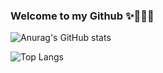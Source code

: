 ### Welcome to my Github  ✨🤸🏼‍♀️
![Anurag's GitHub stats](https://github-readme-stats.vercel.app/api?username=JAKEYSLINKY&theme=tokyonight)


![Top Langs](https://github-readme-stats.vercel.app/api/top-langs/?username=JAKEYSLINKY&theme=radical)



<!-- [ (https://github.com/anuraghazra/github-readme-stats)
[Anurag's GitHub stats](https://github-readme-stats.vercel.app/api?username=JAKEYSLINKY&show_icons=true&theme=tokyonight)
<!-- **JAKEYSLINKY/JAKEYSLINKY** is a ✨ _special_ ✨ repository because its `README.md` (this file) appears on your GitHub profile.

Here are some ideas to get you started:

- 🔭 I’m currently working on ...
- 🌱 I’m currently learning ...
- 👯 I’m looking to collaborate on ...
- 🤔 I’m looking for help with ...
- 💬 Ask me about ...
- 📫 How to reach me: ...
- 😄 Pronouns: ...
- ⚡ Fun fact: ...
-->
